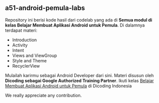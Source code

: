 ## a51-android-pemula-labs
Repository ini berisi kode hasil dari codelab yang ada di **Semua modul di kelas Belajar Membuat Aplikasi Android untuk Pemula**.
Di dalamnya terdapat materi:
* Introduction
* Activity
* Intent
* Views and ViewGroup
* Style and Theme
* RecyclerView

Mulailah karirmu sebagai Android Developer dari sini. Materi disusun oleh **Dicoding sebagai Google Authorized Training Partner**.
Ikuti kelas [Belajar Membuat Aplikasi Android untuk Pemula](https://www.dicoding.com/academies/51/) di Dicoding Indonesia


We really appreciate any contribution.
